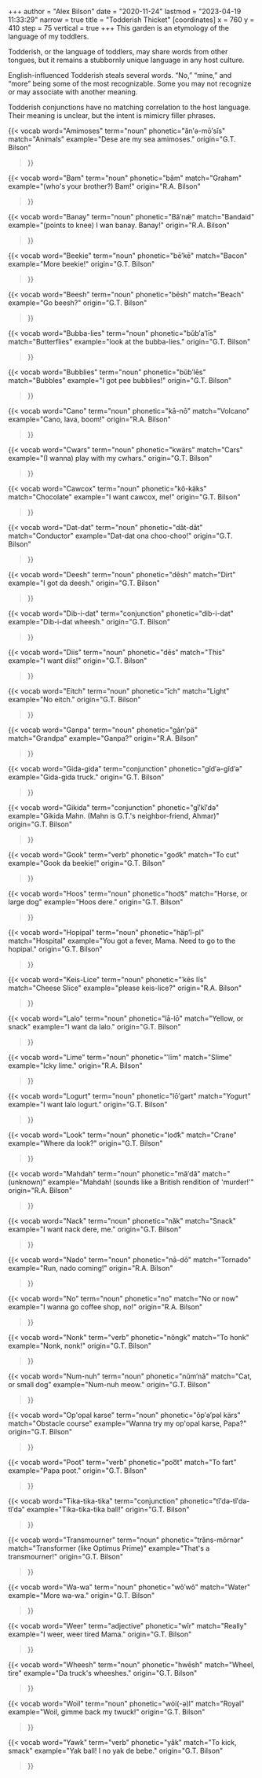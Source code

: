 +++
author = "Alex Bilson"
date = "2020-11-24"
lastmod = "2023-04-19 11:33:29"
narrow = true
title = "Todderish Thicket"
[coordinates]
    x = 760
    y = 410
    step = 75
    vertical = true
+++
This garden is an etymology of the language of my toddlers.

Todderish, or the language of toddlers, may share words from other tongues, but it remains a stubbornly unique language in any host culture.

English-influenced Todderish steals several words. “No,” “mine,” and “more” being some of the most recognizable. Some you may not recognize or may associate with another meaning.

Todderish conjunctions have no matching correlation to the host language. Their meaning is unclear, but the intent is mimicry filler phrases.

{{< vocab
  word="Amimoses"
  term="noun"
  phonetic="ăn′ə-mō′sĭs"
  match="Animals"
  example="Dese are my sea amimoses."
  origin="G.T. Bilson"
>}}

{{< vocab
  word="Bam"
  term="noun"
  phonetic="băm"
  match="Graham"
  example="(who's your brother?) Bam!"
  origin="R.A. Bilson"
>}}

{{< vocab
  word="Banay"
  term="noun"
  phonetic="Bă′nǽ"
  match="Bandaid"
  example="(points to knee) I wan banay. Banay!"
  origin="R.A. Bilson"
>}}

{{< vocab
  word="Beekie"
  term="noun"
  phonetic="bē′kē"
  match="Bacon"
  example="More beekie!"
  origin="G.T. Bilson"
>}}

{{< vocab
  word="Beesh"
  term="noun"
  phonetic="bēsh"
  match="Beach"
  example="Go beesh?"
  origin="G.T. Bilson"
>}}

{{< vocab
  word="Bubba-lies"
  term="noun"
  phonetic="bŭb′a′līs"
  match="Butterflies"
  example="look at the bubba-lies."
  origin="G.T. Bilson"
>}}

{{< vocab
  word="Bubblies"
  term="noun"
  phonetic="bŭb′lēs"
  match="Bubbles"
  example="I got pee bubblies!"
  origin="G.T. Bilson"
>}}

{{< vocab
  word="Cano"
  term="noun"
  phonetic="kā-nō"
  match="Volcano"
  example="Cano, lava, boom!"
  origin="R.A. Bilson"
>}}

{{< vocab
  word="Cwars"
  term="noun"
  phonetic="kwärs"
  match="Cars"
  example="(I wanna) play with my cwhars."
  origin="G.T. Bilson"
>}}

{{< vocab
  word="Cawcox"
  term="noun"
  phonetic="kô-käks"
  match="Chocolate"
  example="I want cawcox, me!"
  origin="G.T. Bilson"
>}}

{{< vocab
  word="Dat-dat"
  term="noun"
  phonetic="dăt-dăt"
  match="Conductor"
  example="Dat-dat ona choo-choo!"
  origin="G.T. Bilson"
>}}

{{< vocab
  word="Deesh"
  term="noun"
  phonetic="dēsh"
  match="Dirt"
  example="I got da deesh."
  origin="G.T. Bilson"
>}}

{{< vocab
  word="Dib-i-dat"
  term="conjunction"
  phonetic="dib-i-dat"
  example="Dib-i-dat wheesh."
  origin="G.T. Bilson"
>}}

{{< vocab
  word="Diis"
  term="noun"
  phonetic="dēs"
  match="This"
  example="I want diis!"
  origin="G.T. Bilson"
>}}

{{< vocab
  word="Eitch"
  term="noun"
  phonetic="īch"
  match="Light"
  example="No eitch."
  origin="G.T. Bilson"
>}}

{{< vocab
  word="Ganpa"
  term="noun"
  phonetic="găn′pä"
  match="Grandpa"
  example="Ganpa?"
  origin="R.A. Bilson"
>}}

{{< vocab
  word="Gida-gida"
  term="conjunction"
  phonetic="gĭd′ə-gĭd′ə"
  example="Gida-gida truck."
  origin="G.T. Bilson"
>}}

{{< vocab
  word="Gikida"
  term="conjunction"
  phonetic="gĭ′kĭ′də"
  example="Gikida Mahn. (Mahn is G.T.'s neighbor-friend, Ahmar)"
  origin="G.T. Bilson"
>}}

{{< vocab
  word="Gook"
  term="verb"
  phonetic="goo͝k"
  match="To cut"
  example="Gook da beekie!"
  origin="G.T. Bilson"
>}}

{{< vocab
  word="Hoos"
  term="noun"
  phonetic="hoo͝s"
  match="Horse, or large dog"
  example="Hoos dere."
  origin="G.T. Bilson"
>}}

{{< vocab
  word="Hopipal"
  term="noun"
  phonetic="häp′ĭ-pl"
  match="Hospital"
  example="You got a fever, Mama. Need to go to the hopipal."
  origin="G.T. Bilson"
>}}

{{< vocab
  word="Keis-Lice"
  term="noun"
  phonetic="ˈkēs līs"
  match="Cheese Slice"
  example="please keis-lice?"
  origin="R.A. Bilson"
>}}

{{< vocab
  word="Lalo"
  term="noun"
  phonetic="lā-lō"
  match="Yellow, or snack"
  example="I want da lalo."
  origin="G.T. Bilson"
>}}

{{< vocab
  word="Lime"
  term="noun"
  phonetic="ˈlīm"
  match="Slime"
  example="Icky lime."
  origin="R.A. Bilson"
>}}

{{< vocab
  word="Logurt"
  term="noun"
  phonetic="lō′gərt"
  match="Yogurt"
  example="I want lalo logurt."
  origin="G.T. Bilson"
>}}

{{< vocab
  word="Look"
  term="noun"
  phonetic="loo͝k"
  match="Crane"
  example="Where da look?"
  origin="G.T. Bilson"
>}}

{{< vocab
  word="Mahdah"
  term="noun"
  phonetic="mă′dă"
  match="(unknown)"
  example="Mahdah! (sounds like a British rendition of 'murder!'"
  origin="R.A. Bilson"
>}}

{{< vocab
  word="Nack"
  term="noun"
  phonetic="năk"
  match="Snack"
  example="I want nack dere, me."
  origin="G.T. Bilson"
>}}

{{< vocab
  word="Nado"
  term="noun"
  phonetic="nā-dō"
  match="Tornado"
  example="Run, nado coming!"
  origin="R.A. Bilson"
>}}

{{< vocab
  word="No"
  term="noun"
  phonetic="no"
  match="No or now"
  example="I wanna go coffee shop, no!"
  origin="R.A. Bilson"
>}}

{{< vocab
  word="Nonk"
  term="verb"
  phonetic="nôngk"
  match="To honk"
  example="Nonk, nonk!"
  origin="G.T. Bilson"
>}}

{{< vocab
  word="Num-nuh"
  term="noun"
  phonetic="nŭm′nă"
  match="Cat, or small dog"
  example="Num-nuh meow."
  origin="G.T. Bilson"
>}}

{{< vocab
  word="Op'opal karse"
  term="noun"
  phonetic="ŏp′ə′pəl kärs"
  match="Obstacle course"
  example="Wanna try my op'opal karse, Papa?"
  origin="G.T. Bilson"
>}}

{{< vocab
  word="Poot"
  term="verb"
  phonetic="poo͞t"
  match="To fart"
  example="Papa poot."
  origin="G.T. Bilson"
>}}

{{< vocab
  word="Tika-tika-tika"
  term="conjunction"
  phonetic="tĭ′də-tĭ′də-tĭ′də"
  example="Tika-tika-tika ball!"
  origin="G.T. Bilson"
>}}

{{< vocab
  word="Transmourner"
  term="noun"
  phonetic="trăns-môrnər"
  match="Transformer (like Optimus Prime)"
  example="That's a transmourner!"
  origin="G.T. Bilson"
>}}

{{< vocab
  word="Wa-wa"
  term="noun"
  phonetic="wô′wô"
  match="Water"
  example="More wa-wa."
  origin="G.T. Bilson"
>}}

{{< vocab
  word="Weer"
  term="adjective"
  phonetic="wîr"
  match="Really"
  example="I weer, weer tired Mama."
  origin="G.T. Bilson"
>}}

{{< vocab
  word="Wheesh"
  term="noun"
  phonetic="hwēsh"
  match="Wheel, tire"
  example="Da truck's wheeshes."
  origin="G.T. Bilson"
>}}

{{< vocab
  word="Woil"
  term="noun"
  phonetic="wȯi(-ə)l"
  match="Royal"
  example="Woil, gimme back my twuck!"
  origin="G.T. Bilson"
>}}

{{< vocab
  word="Yawk"
  term="verb"
  phonetic="yăk"
  match="To kick, smack"
  example="Yak ball! I no yak de bebe."
  origin="G.T. Bilson"
>}}

